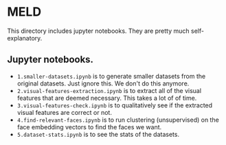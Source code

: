 # MELD

This directory includes jupyter notebooks. They are pretty much self-explanatory.

## Jupyter notebooks.

- `1.smaller-datasets.ipynb` is to generate smaller datasets from the original datasets. Just ignore this. We don't do this anymore.
-  `2.visual-features-extraction.ipynb` is to extract all of the visual features that are deemed necessary. This takes a lot of of time.
- `3.visual-features-check.ipynb` is to qualitatively see if the extracted visual features are correct or not.
- `4.find-relevant-faces.ipynb` is to run clustering (unsupervised) on the face embedding vectors to find the faces we want.
- `5.dataset-stats.ipynb` is to see the stats of the datasets.